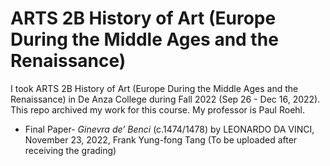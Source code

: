 # ARTS 2B History of Art (Europe During the Middle Ages and the Renaissance)
I took ARTS 2B History of Art (Europe During the Middle Ages and the Renaissance) in De Anza College during Fall 2022 (Sep 26 - Dec 16, 2022). This repo archived my work for this course.
My professor is Paul Roehl.

* Final Paper- *Ginevra de’ Benci* (c.1474/1478) by LEONARDO DA VINCI, November 23, 2022, Frank Yung-fong Tang (To be uploaded after receiving the grading)
